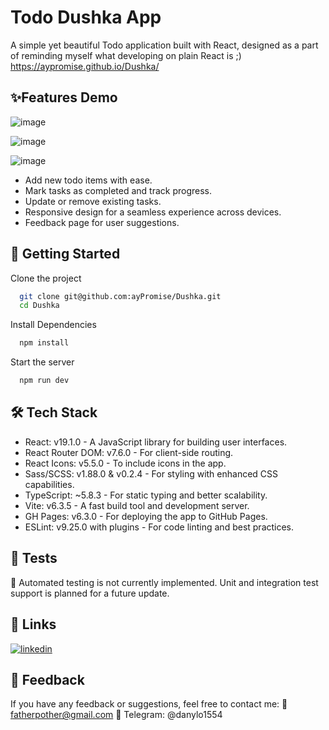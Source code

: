 
# Todo Dushka App

A simple yet beautiful Todo application built with React, designed as a part of reminding myself what developing on plain React is ;)
https://aypromise.github.io/Dushka/

## ✨Features Demo

![image](https://github.com/user-attachments/assets/bea93b51-dda3-49b0-8451-efce69f751a9)

![image](https://github.com/user-attachments/assets/39a58719-d608-4f27-b4db-1624003224cc)

![image](https://github.com/user-attachments/assets/7d5220a4-e50a-4669-888e-07a044951d84)

- Add new todo items with ease.
- Mark tasks as completed and track progress.
- Update or remove existing tasks.
- Responsive design for a seamless experience across devices.
- Feedback page for user suggestions.


## 🚀 Getting Started

Clone the project

```bash
  git clone git@github.com:ayPromise/Dushka.git
  cd Dushka
```

Install Dependencies

```bash
  npm install
```

Start the server

```bash
  npm run dev
```


## 🛠 Tech Stack

- React: v19.1.0 - A JavaScript library for building user interfaces.
- React Router DOM: v7.6.0 - For client-side routing.
- React Icons: v5.5.0 - To include icons in the app.
- Sass/SCSS: v1.88.0 & v0.2.4 - For styling with enhanced CSS capabilities.
- TypeScript: ~5.8.3 - For static typing and better scalability.
- Vite: v6.3.5 - A fast build tool and development server.
- GH Pages: v6.3.0 - For deploying the app to GitHub Pages.
- ESLint: v9.25.0 with plugins - For code linting and best practices.

## 🧪 Tests

🔧 Automated testing is not currently implemented. Unit and integration test support is planned for a future update.



## 🔗 Links


[![linkedin](https://img.shields.io/badge/linkedin-0A66C2?style=for-the-badge&logo=linkedin&logoColor=white)](https://www.linkedin.com/in/dan-dziu-8b83a9249/)

## 💬 Feedback

If you have any feedback or suggestions, feel free to contact me: 📧 fatherpother@gmail.com 📱 Telegram: @danylo1554

